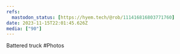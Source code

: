 ```yaml
---
refs:
  mastodon_status: [https://hyem.tech/@rob/111416816803771760]
date: 2023-11-15T22:01:45.626Z
media: ["90"]
---
```


Battered truck #Photos
